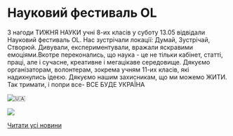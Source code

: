 # Науковий фестиваль ОL

З нагоди ТИЖНЯ НАУКИ учні 8-их класів у суботу 13.05 відвідали Науковий фестиваль ОL. Нас зустрічали локації: Думай, Зустрічай, Створюй. Дивували, експериментували, вражали яскравими емоціями.Вкотре переконались, що наука - це не тільки кабінет, статті, праці, але і сучасне, креативне і мегацікаве середовище. Дякуємо організаторам, волонтерам, зокрема учням 11-их класів, які надихнулись ідеєю. Дякуємо нашим захисникам, що ми можемо ЖИТИ. Так тримати, і попри все- ВСЕ БУДЕ УКРАЇНА

![🇺🇦](https://static.xx.fbcdn.net/images/emoji.php/v9/tf2/1/16/1f1fa_1f1e6.png)



![](/images/blog/науковий-фестиваль-оl/фест2023.png)


[Читати усі новини](/news)

